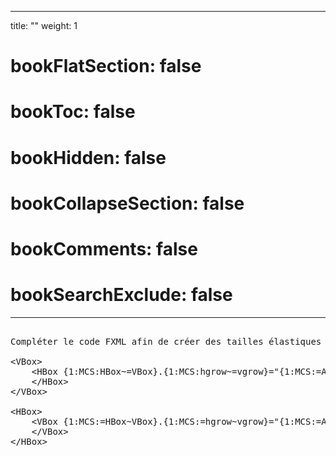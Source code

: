 
---
title: ""
weight: 1
# bookFlatSection: false
# bookToc: false
# bookHidden: false
# bookCollapseSection: false
# bookComments: false
# bookSearchExclude: false
---

<pre>

Compléter le code FXML afin de créer des tailles élastiques

&lt;VBox>
    &lt;HBox {1:MCS:HBox~=VBox}.{1:MCS:hgrow~=vgrow}="{1:MCS:=ALWAYS~Infinity}">
    &lt;/HBox>
&lt;/VBox>

&lt;HBox>
    &lt;VBox {1:MCS:=HBox~VBox}.{1:MCS:=hgrow~vgrow}="{1:MCS:=ALWAYS~Infinity}">
    &lt;/VBox>
&lt;/HBox>



</pre>
